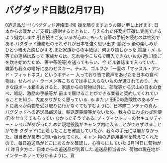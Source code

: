 # バグダッド日誌(2月17日)

0追送品だ一!
(バグダッド連絡田-同)
援を鵰りますようお願い申し上げます.
日本からの暖かいご支扠に感謝するとともに、与えられた任務を正確に実施できるよう努力します.引き続きご支
いるが心のこもった自筆の手紙を読むのは格別である.バグダッド連絡班のそれぞれが日本を強く思い出す-談だっ
後の楽しみがひとつ増えた感じがする.また家族からの手紙は、何より嬉しかった.電話・メ-ル等での連絡は取って
家族からは、忘れ物やこちらで購入できないもの(週に1度ごを炊き始めたため、箸や茶碗等)を送ってもらい、今
ビル雑誌まで入っていた.
雑第も我々の嗜好にあわせスキー、テ=ス、ゴルフか「一愛の「マッスル・アンド・フィットネス」というボディー
入っており皆で歡声をあげたを日本の食べ物は、せんべい・ラーメン等こちらでは手に入らないものが選されており、
大きな段ボール箱をあけると、家族からの荷物以外に、部隊等から沢山の日本の食べ、雑誌、激励の手紙等が
前まで届けることができる業者と契約してくれていることを知り、大変ありがたく思っている.
る.またい′田EDの危険性のあるゲートに我々が荷物を受け取りに行かなくてもすむように、日本隊コンテナの真ん
バグダッドへの追送品鹸送は、輸送定期便等がないため、我々のにわざわざ別便(F)を仕立ててもらってい
なかったそうである.
プ・ヴィクトリーのセキュリティー・レベルがあがったために現地役務がキャンプ内に入ることができずけることができ
グダッドに到着したことを確認していたが、我々の手元には層かなかった。担当者が業者に問い合わせてくれ、キャン
物の追跡用番号を教えてくれたので、毎日追送品がどこにあるかを確認し、心待ちにしていた.2月14日に蔔物がパ
昨日夕方に、日本からの追送品が到着した.追送品担当者が、荷物の現在地がインターネットで分かるように、貨
